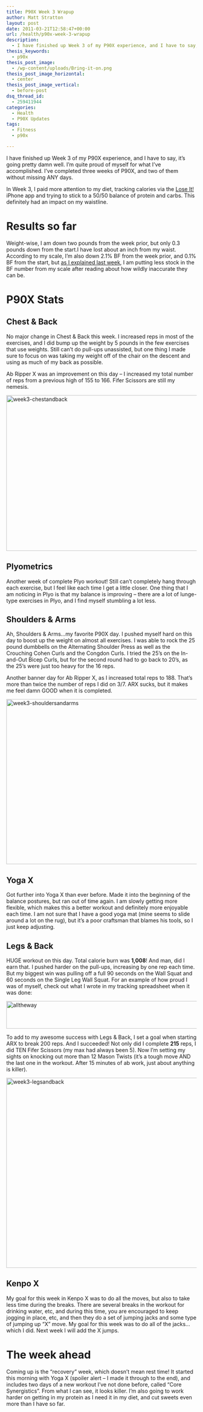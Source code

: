 ```yaml
---
title: P90X Week 3 Wrapup
author: Matt Stratton
layout: post
date: 2011-03-21T12:58:47+00:00
url: /health/p90x-week-3-wrapup
description:
  - I have finished up Week 3 of my P90X experience, and I have to say, it’s going pretty damn well. I’m quite proud of myself for what I’ve accomplished. I’ve completed three weeks of P90X, and two of them without missing ANY days.
thesis_keywords:
  - p90x
thesis_post_image:
  - /wp-content/uploads/Bring-it-on.png
thesis_post_image_horizontal:
  - center
thesis_post_image_vertical:
  - before-post
dsq_thread_id:
  - 259411944
categories:
  - Health
  - P90X Updates
tags:
  - Fitness
  - p90x

---
```

I have finished up Week 3 of my P90X experience, and I have to say, it’s going pretty damn well. I’m quite proud of myself for what I’ve accomplished. I’ve completed three weeks of P90X, and two of them without missing ANY days.

In Week 3, I paid more attention to my diet, tracking calories via the <a href="http://www.loseit.com" target="_blank">Lose It!</a> iPhone app and trying to stick to a 50/50 balance of protein and carbs. This definitely had an impact on my waistline.

# Results so far

Weight-wise, I am down two pounds from the week prior, but only 0.3 pounds down from the start.I have lost about an inch from my waist. According to my scale, I’m also down 2.1% BF from the week prior, and 0.1% BF from the start, but <a title="Fitness update" href="/health/p90x-week-two" target="_blank">as I explained last week</a>, I am putting less stock in the BF number from my scale after reading about how wildly inaccurate they can be.

# P90X Stats

## Chest & Back

No major change in Chest & Back this week. I increased reps in most of the exercises, and I did bump up the weight by 5 pounds in the few exercises that use weights. Still can’t do pull-ups unassisted, but one thing I made sure to focus on was taking my weight off of the chair on the descent and using as much of my back as possible.

Ab Ripper X was an improvement on this day – I increased my total number of reps from a previous high of 155 to 166. Fifer Scissors are still my nemesis.

[<img style="background-image: none; padding-left: 0px; padding-right: 0px; display: inline; padding-top: 0px; border: 0px;" title="week3-chestandback" src="/wp-content/uploads/week3-chestandback_thumb.png" border="0" alt="week3-chestandback" width="508" height="412" />][1]

## Plyometrics

Another week of complete Plyo workout! Still can’t completely hang through each exercise, but I feel like each time I get a little closer. One thing that I am noticing in Plyo is that my balance is improving – there are a lot of lunge-type exercises in Plyo, and I find myself stumbling a lot less.

## Shoulders & Arms

Ah, Shoulders & Arms…my favorite P90X day. I pushed myself hard on this day to boost up the weight on almost all exercises. I was able to rock the 25 pound dumbbells on the Alternating Shoulder Press as well as the Crouching Cohen Curls and the Congdon Curls. I tried the 25’s on the In-and-Out Bicep Curls, but for the second round had to go back to 20’s, as the 25’s were just too heavy for the 16 reps.

Another banner day for Ab Ripper X, as I increased total reps to 188. That’s more than twice the number of reps I did on 3/7. ARX sucks, but it makes me feel damn GOOD when it is completed.

[<img style="background-image: none; padding-left: 0px; padding-right: 0px; display: inline; padding-top: 0px; border: 0px;" title="week3-shouldersandarms" src="/wp-content/uploads/week3-shouldersandarms_thumb.png" border="0" alt="week3-shouldersandarms" width="508" height="437" />][2]

## Yoga X

Got further into Yoga X than ever before. Made it into the beginning of the balance postures, but ran out of time again. I am slowly getting more flexible, which makes this a better workout and definitely more enjoyable each time. I am not sure that I have a good yoga mat (mine seems to slide around a lot on the rug), but it’s a poor craftsman that blames his tools, so I just keep adjusting.

## Legs & Back

HUGE workout on this day. Total calorie burn was **1,008**! And man, did I earn that. I pushed harder on the pull-ups, increasing by one rep each time. But my biggest win was pulling off a full 90 seconds on the Wall Squat and 60 seconds on the Single Leg Wall Squat. For an example of how proud I was of myself, check out what I wrote in my tracking spreadsheet when it was done:

[<img style="background-image: none; padding-left: 0px; padding-right: 0px; display: inline; padding-top: 0px; border: 0px;" title="alltheway" src="/wp-content/uploads/alltheway_thumb.png" border="0" alt="alltheway" width="508" height="73" />][3]

To add to my awesome success with Legs & Back, I set a goal when starting ARX to break 200 reps. And I succeeded! Not only did I complete **215** reps, I did TEN Fifer Scissors (my max had always been 5). Now I’m setting my sights on knocking out more than 12 Mason Twists (it’s a tough move AND the last one in the workout. After 15 minutes of ab work, just about anything is killer).

[<img style="background-image: none; padding-left: 0px; padding-right: 0px; display: inline; padding-top: 0px; border: 0px;" title="week3-legsandback" src="/wp-content/uploads/week3-legsandback_thumb.png" border="0" alt="week3-legsandback" width="508" height="503" />][4]

## Kenpo X

My goal for this week in Kenpo X was to do all the moves, but also to take less time during the breaks. There are several breaks in the workout for drinking water, etc, and during this time, you are encouraged to keep jogging in place, etc, and then they do a set of jumping jacks and some type of jumping up “X” move. My goal for this week was to do all of the jacks…which I did. Next week I will add the X jumps.

# The week ahead

Coming up is the “recovery” week, which doesn’t mean rest time! It started this morning with Yoga X (spoiler alert – I made it through to the end), and includes two days of a new workout I’ve not done before, called “Core Synergistics”. From what I can see, it looks killer. I’m also going to work harder on getting in my protein as I need it in my diet, and cut sweets even more than I have so far.

 [1]: /wp-content/uploads/week3-chestandback.png
 [2]: /wp-content/uploads/week3-shouldersandarms.png
 [3]: /wp-content/uploads/alltheway.png
 [4]: /wp-content/uploads/week3-legsandback.png
